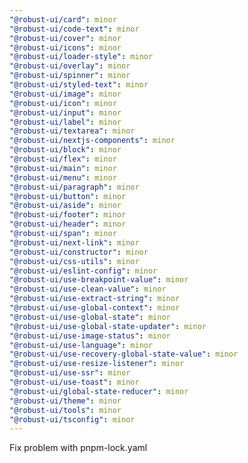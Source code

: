 ```yaml
---
"@robust-ui/card": minor
"@robust-ui/code-text": minor
"@robust-ui/cover": minor
"@robust-ui/icons": minor
"@robust-ui/loader-style": minor
"@robust-ui/overlay": minor
"@robust-ui/spinner": minor
"@robust-ui/styled-text": minor
"@robust-ui/image": minor
"@robust-ui/icon": minor
"@robust-ui/input": minor
"@robust-ui/label": minor
"@robust-ui/textarea": minor
"@robust-ui/nextjs-components": minor
"@robust-ui/block": minor
"@robust-ui/flex": minor
"@robust-ui/main": minor
"@robust-ui/menu": minor
"@robust-ui/paragraph": minor
"@robust-ui/button": minor
"@robust-ui/aside": minor
"@robust-ui/footer": minor
"@robust-ui/header": minor
"@robust-ui/span": minor
"@robust-ui/next-link": minor
"@robust-ui/constructor": minor
"@robust-ui/css-utils": minor
"@robust-ui/eslint-config": minor
"@robust-ui/use-breakpoint-value": minor
"@robust-ui/use-clean-value": minor
"@robust-ui/use-extract-string": minor
"@robust-ui/use-global-context": minor
"@robust-ui/use-global-state": minor
"@robust-ui/use-global-state-updater": minor
"@robust-ui/use-image-status": minor
"@robust-ui/use-language": minor
"@robust-ui/use-recovery-global-state-value": minor
"@robust-ui/use-resize-listener": minor
"@robust-ui/use-ssr": minor
"@robust-ui/use-toast": minor
"@robust-ui/global-state-reducer": minor
"@robust-ui/theme": minor
"@robust-ui/tools": minor
"@robust-ui/tsconfig": minor
---
```


Fix problem with pnpm-lock.yaml
